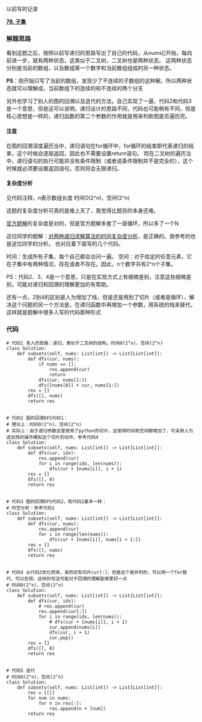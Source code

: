 以前写的记录

**[78. 子集](https://leetcode-cn.com/problems/subsets/)**


### 解题思路
看到这题之后，按照以前写递归的思路写出了自己的代码，从nums[]开始，每向前进一步，就有两种状态，这类似于二叉树，二叉树也是两种状态。
这两种状态分别是当前的数组，以及数组第一个数字和当前数组组成的另一种状态。

**PS**：刚开始只写了当前的数组，发现少了不连续的子数组的这种解。所以两种状态就可以理解成，当前数组下的连续的和不连续的两个分支

另外也学习了别人的图的回溯以及迭代的方法，自己实现了一遍，代码2和代码3是一个意思，但是这可以说明，递归设计的思路不同，代码也可能稍有不同，但是核心思想是一样的，递归函数的第二个参数的作用就是用来判断图是否遍历完。

#### 注意
在图的回溯深度遍历当中，递归语句在for循环中，for循环的结束即代表递归的结束，这个时候会逐层返回，因此也不需要设置return语句。
而在二叉树的遍历当中，递归语句的执行可能并没有条件限制（或者说条件限制并不是完全的），这个时候就必须要设置返回语句，否则将会无限递归。


#### 复杂度分析
见代码注释，n表示数组长度
时间O(2^n)，空间(2^n)

这题的复杂度分析可真的是难上天了，我觉得比题目的本身还难。

[官方题解](https://leetcode-cn.com/problems/subsets/solution/zi-ji-by-leetcode/)的复杂度是对的，但是官方题解多套了一层循环，所以多了一个N

这位同学的题解：[对两种递归求解算法的时间复杂度分析](https://leetcode-cn.com/problems/subsets/solution/dui-liang-chong-di-gui-qiu-jie-suan-fa-de-shi-jian/)，是正确的。我参考的也是这位同学的分析。
也对应着下面写的几个代码。

时间：生成所有子集，每个自己都会访问一遍。
空间：对于给定的任意元素，它在子集中有两种情况，存在或者不存在。因此，n个数字共有2^n个子集。

PS：代码2、3、4是一个意思，只是在实现方式上有细微差别，注意这些细微差别，可能对递归和回溯的理解更加的有帮助。

还有一点，2到4的区别是人为增加了栈，但是还是用到了切片（或者是循环），解决这个问题的另一个方法是，在递归函数中再增加一个参数，用系统的栈来替代，这样就是题解中很多人写的代码那种形式


### 代码

```python3
# 代码1 本人的思路：递归，类似于二叉树的结构，时间O(2^n)，空间(2^n)
class Solution:
    def subsets(self, nums: List[int]) -> List[List[int]]:
        def dfs(cur, nums): 
            if nums == []:
                res.append(cur)
                return
            dfs(cur, nums[1:])
            dfs([nums[0]] + cur, nums[1:]) 
        res = []
        dfs([], nums)
        return res


# 代码2 图的回溯DFS代码1：
# 理论上：时间O(2^n)，空间(2^n)
# 实际上：由于递归参数这里使用了python的切片，这使得时间和空间都增加了，可采用人为进出栈的操作模拟这个切片的动作，参考代码4
class Solution:
    def subsets(self, nums: List[int]) -> List[List[int]]:
        def dfs(cur, idx): 
            res.append(cur)
            for i in range(idx, len(nums)):
                dfs(cur + [nums[i]], i + 1)
        res = []
        dfs([], 0)
        return res


# 代码3 图的回溯DFS代码2，和代码2基本一样：
# 时空分析：参考代码2
class Solution:
    def subsets(self, nums: List[int]) -> List[List[int]]:
        def dfs(cur, nums): 
            res.append(cur)
            for i in range(len(nums)):
                dfs(cur + [nums[i]], nums[i + 1:])
        res = []
        dfs([], nums)
        return res


# 代码4 从代码2优化而来，虽然还有切片cur[:]，但是这个是并列的，可以用一个for替代，可以忽视。这样的写法可能对于回溯的理解能够更好一点
# 时间O(2^n)，空间(2^n)
class Solution:
    def subsets(self, nums: List[int]) -> List[List[int]]:
        def dfs(cur, idx):
            # res.append(cur)
            res.append(cur[:])
            for i in range(idx, len(nums)):
                # dfs(cur + [nums[i]], i + 1)
                cur.append(nums[i])
                dfs(cur, i + 1)
                cur.pop()
        res = []
        dfs([], 0)
        return res


# 代码5 迭代
# 时间O(2^n)，空间(2^n)
class Solution:
    def subsets(self, nums: List[int]) -> List[List[int]]:
        res = [[]]
        for num in nums:
            for n in res[:]:
                res.append(n + [num])
        return res

```
